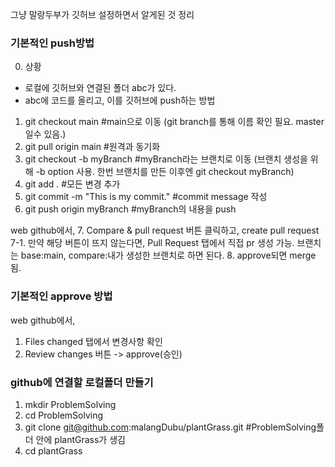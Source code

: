 그냥 말랑두부가 깃허브 설정하면서 알게된 것 정리

### 기본적인 push방법
0. 상황
- 로컬에 깃허브와 연결된 폴더 abc가 있다. 
- abc에 코드를 올리고, 이를 깃허브에 push하는 방법

1. git checkout main #main으로 이동 (git branch를 통해 이름 확인 필요. master일수 있음.)
2. git pull origin main #원격과 동기화
3. git checkout -b myBranch #myBranch라는 브랜치로 이동 (브랜치 생성을 위해 -b option 사용. 한번 브랜치를 만든 이후엔 git checkout myBranch)
4. git add . #모든 변경 추가
5. git commit -m "This is my commit." #commit message 작성
6. git push origin myBranch #myBranch의 내용을 push

web github에서,
7. Compare & pull request 버튼 클릭하고, create pull request
7-1. 만약 해당 버튼이 뜨지 않는다면, Pull Request 탭에서 직접 pr 생성 가능. 브랜치는 base:main, compare:내가 생성한 브랜치로 하면 된다. 
8. approve되면 merge됨.


### 기본적인 approve 방법
web github에서,
1. Files changed 탭에서 변경사항 확인
2. Review changes 버튼 -> approve(승인)


### github에 연결할 로컬폴더 만들기
1. mkdir ProblemSolving
2. cd ProblemSolving
3. git clone git@github.com:malangDubu/plantGrass.git #ProblemSolving폴더 안에 plantGrass가 생김
4. cd plantGrass




